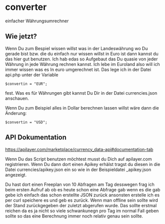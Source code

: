 # converter
einfacher Währungsumrechner

## Wie jetzt?
Wenn Du zum Bespiel wissen willst was in der Landeswährung wo Du gerade bist bzw. die du einfach nur wissen willst in Euro ist dann kannst du das hier gut benutzen.
Ich hab edas so Aufgebaut das Du quasie von jeder Währung in jede Währung rechnen kannst. Ich lebe im Euroland also will ich immer wissen was es In euro umgerechnet ist. Das lege ich in der Datei api.php unter der Variable

```
$convertin = "EUR";
```

fest. Was es für Währungen gibt kannst Du Dir in der Datei currencies.json anschauen.

Wenn Du zum Beispiel alles in Dollar berechnen lassen willst wäre dann die Änderung:
```
$convertin = "USD";
``````

## API Dokumentation
https://apilayer.com/marketplace/currency_data-api#documentation-tab

Wenn Du das Script benutzen möchtest musst du Dich auf apilayer.com registrieren.
Wenn Du dann dort einen Apikey erhälst tragst du diesen in die Datei currencies/apikey.json ein so wie in der Beispieldatei _apikey.json angezeigt.

Du hast dort einen Freeplan von 10 Abfragen am Tag desswegen frag ich beim ersten Aufruf ab ob es heute schon eine Abfrage gab wenn es die gab gebe ich einfach das schon erstellte JSON zurück ansonsten erstelle ich es per curl speichere es und geb es zurück. Wenn man offline sein sollte wird der Stand zurückgegeben der zuletzt abgerufen wurde. Das sollte erstmal reichen da es ja nicht so viele schwankunegn pro Tag im normal Fall geben sollte so das eine Berechnung immer noch relativ genau sein sollte.
